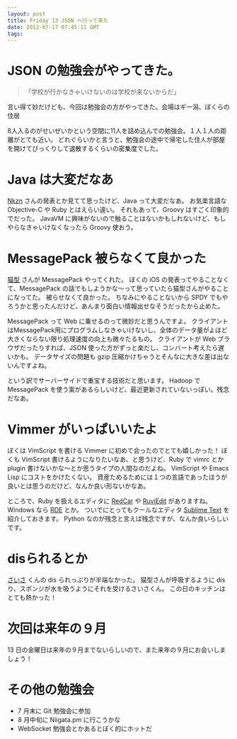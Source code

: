 ```yaml
---
layout: post
title: Friday 13 JSON へ行って来た
date: 2012-07-17 07:45:11 GMT
tags: 
---
```

# JSON の勉強会がやってきた。

>「学校が行かなきゃいけないのは学校が来ないからだ」

言い得て妙だけども、今回は勉強会の方がやってきた。会場はギー潟、ぼくらの住居

8人入るのがせいぜいかという空間に11人を詰め込んでの勉強会。１人１人の距離がとても近い。
どれぐらいかと言うと、勉強会の途中で帰宅した住人が部屋を開けてびっくりして退散するくらいの密集度でした。

# Java は大変だなあ
[Nkzn](http://twitter.com/Nkzn) さんの発表とか見てて思ったけど、Java って大変だなあ。
お気楽言語な Objective-C や Ruby とはえらい違い。
それもあって、Groovy はすごく印象的でだった。
JavaVM に興味がないので触ることはないかもしれないけど、もしやらなきゃいけなくなったら Groovy 使おう。

# MessagePack 被らなくて良かった
[猫型](http://twitter.com/neko_gata_s) さんが MessagePack やってくれた。
ぼくの iOS の発表ってやることなくて、MessagePack の話でもしようかな〜って思っていたら猫型さんがやることになってた。
被らせなくて良かった。
ちなみにやることないから SPDY でもやろうかと思ったんだけど、あんまり面白い情報出せなそうだったから止めた。

MessagePack って Web に乗せるのって微妙だと思うんですよ。
クライアントはMessagePack用にプログラムしなきゃいけないし、全体のデータ量がよほど大きくならない限り処理速度の向上も微々たるもの。
クライアントが Web ブラウザだったりすれば、JSON 使った方がずっと楽だし、コンバート考えたら遅いかも。
データサイズの問題も gzip 圧縮かけちゃうとそんなに大きな差は出ないんですよね。

という訳でサーバーサイドで重宝する技術だと思います。
Hadoop で MessagePack を使う案があるらしいけど、最近更新されていないっぽい。残念だなあ。

# Vimmer がいっぱいいたよ
ぼくは VimScript を書ける Vimmer に初めて会ったのでとても嬉しかった！
ぼくも VimScript 書けるようになりたいなあ、と思うけど、Ruby で vimrc とか plugin 書けないかな〜とか思うタイプの人間なのだよね。
VimScript や Emacs Lisp にコストをかけたくない。
資産ためるためには１つの言語であったほうが良いとは思うのだけど、なんか良い形ないかなあ。

ところで、Ruby を扱えるエディタに
[RedCar](http://redcareditor.com/) や [RuviEdit](http://vivi.dyndns.org/RuviEdit/index.php) がありますね。Windows なら [RDE](http://homepage2.nifty.com/sakazuki/rde/index.html) とか。
ついでにとってもクールなエディタ [Sublime Text](http://www.sublimetext.com/) を紹介しておきます。
Python なのが残念と言えば残念ですが、なんか良いらしいです。

# disられるとか
[さいさ](http://twitter.com/saisa6153) くんの dis られっぷりが半端なかった。
猫型さんが呼吸するように dis り、スポンジが水を吸うようにそれを受けるさいさくん。
この日のキッチンはとても熱かった！


# 次回は来年の９月
13 日の金曜日は来年の９月までないらしいので、また来年の９月にお会いしましょう！


# その他の勉強会
- 7 月末に Git 勉強会に参加
- 8 月中旬に Niigata.pm に行こうかな
- WebSocket 勉強会とかあるとぼく的にホットだ

